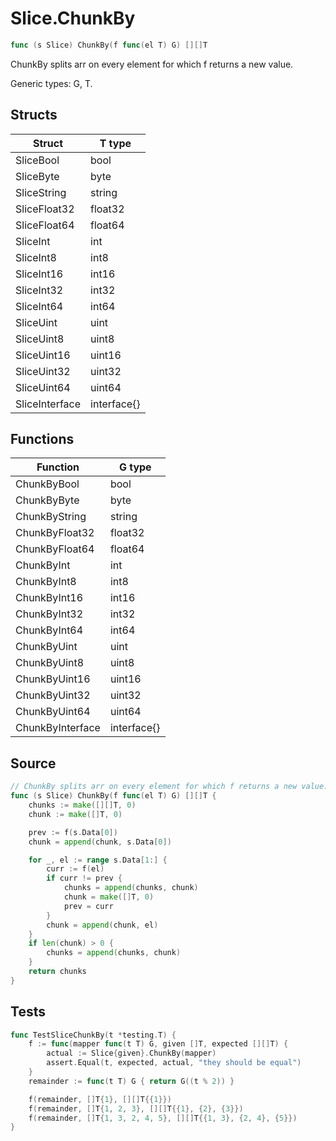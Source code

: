 # Slice.ChunkBy

```go
func (s Slice) ChunkBy(f func(el T) G) [][]T
```

ChunkBy splits arr on every element for which f returns a new value.

Generic types: G, T.

## Structs

| Struct | T type |
| ------ | ------ |
| SliceBool | bool |
| SliceByte | byte |
| SliceString | string |
| SliceFloat32 | float32 |
| SliceFloat64 | float64 |
| SliceInt | int |
| SliceInt8 | int8 |
| SliceInt16 | int16 |
| SliceInt32 | int32 |
| SliceInt64 | int64 |
| SliceUint | uint |
| SliceUint8 | uint8 |
| SliceUint16 | uint16 |
| SliceUint32 | uint32 |
| SliceUint64 | uint64 |
| SliceInterface | interface{} |

## Functions

| Function | G type |
| -------- | ------ |
| ChunkByBool | bool |
| ChunkByByte | byte |
| ChunkByString | string |
| ChunkByFloat32 | float32 |
| ChunkByFloat64 | float64 |
| ChunkByInt | int |
| ChunkByInt8 | int8 |
| ChunkByInt16 | int16 |
| ChunkByInt32 | int32 |
| ChunkByInt64 | int64 |
| ChunkByUint | uint |
| ChunkByUint8 | uint8 |
| ChunkByUint16 | uint16 |
| ChunkByUint32 | uint32 |
| ChunkByUint64 | uint64 |
| ChunkByInterface | interface{} |

## Source

```go
// ChunkBy splits arr on every element for which f returns a new value.
func (s Slice) ChunkBy(f func(el T) G) [][]T {
	chunks := make([][]T, 0)
	chunk := make([]T, 0)

	prev := f(s.Data[0])
	chunk = append(chunk, s.Data[0])

	for _, el := range s.Data[1:] {
		curr := f(el)
		if curr != prev {
			chunks = append(chunks, chunk)
			chunk = make([]T, 0)
			prev = curr
		}
		chunk = append(chunk, el)
	}
	if len(chunk) > 0 {
		chunks = append(chunks, chunk)
	}
	return chunks
}
```

## Tests

```go
func TestSliceChunkBy(t *testing.T) {
	f := func(mapper func(t T) G, given []T, expected [][]T) {
		actual := Slice{given}.ChunkBy(mapper)
		assert.Equal(t, expected, actual, "they should be equal")
	}
	remainder := func(t T) G { return G((t % 2)) }

	f(remainder, []T{1}, [][]T{{1}})
	f(remainder, []T{1, 2, 3}, [][]T{{1}, {2}, {3}})
	f(remainder, []T{1, 3, 2, 4, 5}, [][]T{{1, 3}, {2, 4}, {5}})
}
```
